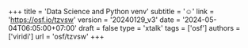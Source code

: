 +++
title = 'Data Science and Python venv'
subtitle = '☺'
link = 'https://osf.io/tzvsw'
version = '20240129_v3'
date = '2024-05-04T06:05:00+07:00'
draft = false
type = 'xtalk'
tags = ['osf']
authors = ['viridi']
url = 'osf/tzvsw'
+++
<!--more-->
